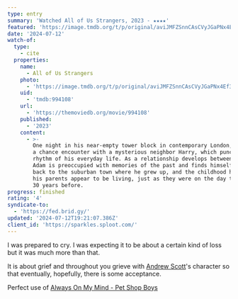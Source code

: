 ```yaml
---
type: entry
summary: 'Watched All of Us Strangers, 2023 - ★★★★'
featured: 'https://image.tmdb.org/t/p/original/aviJMFZSnnCAsCVyJGaPNx4Ef3i.jpg'
date: '2024-07-12'
watch-of:
  type:
    - cite
  properties:
    name:
      - All of Us Strangers
    photo:
      - 'https://image.tmdb.org/t/p/original/aviJMFZSnnCAsCVyJGaPNx4Ef3i.jpg'
    uid:
      - 'tmdb:994108'
    url:
      - 'https://themoviedb.org/movie/994108'
    published:
      - '2023'
    content:
      - >-
        One night in his near-empty tower block in contemporary London, Adam has
        a chance encounter with a mysterious neighbor Harry, which punctures the
        rhythm of his everyday life. As a relationship develops between them,
        Adam is preoccupied with memories of the past and finds himself drawn
        back to the suburban town where he grew up, and the childhood home where
        his parents appear to be living, just as they were on the day they died,
        30 years before.
progress: finished
rating: '4'
syndicate-to:
  - 'https://fed.brid.gy/'
updated: '2024-07-12T19:21:07.386Z'
client_id: 'https://sparkles.sploot.com/'
---
```

I was prepared to cry. I was expecting it to be about a certain kind of loss but it was much more than that.

It is about grief and throughout you grieve with [Andrew Scott](https://www.imdb.com/name/nm0778831/)'s character so that eventually, hopefully, there is some acceptance.

Perfect use of [Always On My Mind - Pet Shop Boys](https://song.link/us/i/696889916)
